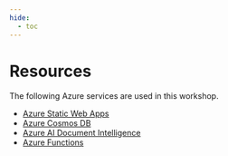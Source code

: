 ```yaml
---
hide:
  - toc
---
```


# Resources

The following Azure services are used in this workshop.

- [Azure Static Web Apps](https://azure.microsoft.com/services/app-service/static/?WT.mc_id=aiml-77396-cxa)
- [Azure Cosmos DB](https://azure.microsoft.com/services/cosmos-db/?WT.mc_id=aiml-77396-cxa)
- [Azure AI Document Intelligence](https://azure.microsoft.com/products/ai-services/ai-document-intelligence/?WT.mc_id=aiml-77396-cxa)
- [Azure Functions](https://azure.microsoft.com/services/functions/?WT.mc_id=aiml-77396-cxa)
